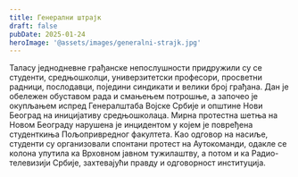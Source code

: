 ```yaml
---
title: Генерални штрајк
draft: false
pubDate: 2025-01-24
heroImage: '@assets/images/generalni-strajk.jpg'
---
```

Таласу једнодневне грађанске непослушности придружили су се студенти, средњошколци, универзитетски професори, просветни радници, послодавци, поједини синдикати и велики број грађана. Дан је обележен обуставом рада и смањењем потрошње, а започео је окупљањем испред Генералштаба Војске Србије и општине Нови Београд на иницијативу средњошколаца. Мирна протестна шетња на Новом Београду нарушена је инцидентом у којем је повређена студенткиња Пољопривредног факултета. Kао одговор на насиље, студенти су организовали спонтани протест на Аутокоманди, одакле се колона упутила ка Врховном јавном тужилаштву, а потом и ка Радио-телевизији Србије, захтевајући правду и одговорност институција.
